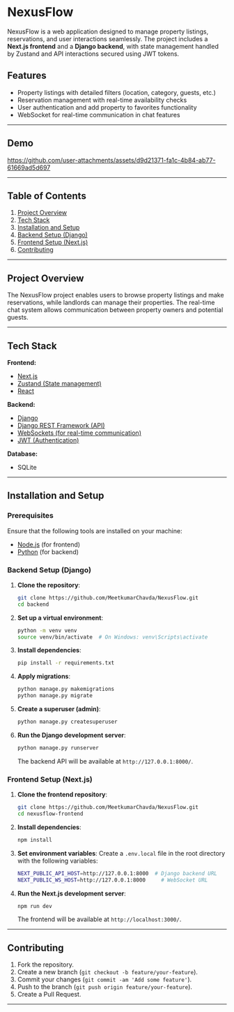 

# NexusFlow

NexusFlow is a web application designed to manage property listings, reservations, and user interactions seamlessly. The project includes a **Next.js frontend** and a **Django backend**, with state management handled by Zustand and API interactions secured using JWT tokens.

## Features
- Property listings with detailed filters (location, category, guests, etc.)
- Reservation management with real-time availability checks
- User authentication and add property to favorites functionality
- WebSocket for real-time communication in chat features

---
## Demo

https://github.com/user-attachments/assets/d9d21371-fa1c-4b84-ab77-61669ad5d697

---

## Table of Contents
1. [Project Overview](#project-overview)
2. [Tech Stack](#tech-stack)
3. [Installation and Setup](#installation-and-setup)
4. [Backend Setup (Django)](#backend-setup-django)
5. [Frontend Setup (Next.js)](#frontend-setup-nextjs)
6. [Contributing](#contributing)

---

## Project Overview

The NexusFlow project enables users to browse property listings and make reservations, while landlords can manage their properties. The real-time chat system allows communication between property owners and potential guests.

---

## Tech Stack

**Frontend:** 
- [Next.js](https://nextjs.org/)
- [Zustand (State management)](https://zustand.docs.pmnd.rs/getting-started/introduction)
- [React](https://react.dev/learn)

**Backend:** 
- [Django](https://www.djangoproject.com/)
- [Django REST Framework (API)](https://www.django-rest-framework.org/)
- [WebSockets (for real-time communication)](https://websockets.readthedocs.io/en/stable/)
- [JWT (Authentication)](https://jwt.io/introduction)

**Database:** 
- SQLite

---

## Installation and Setup

### Prerequisites

Ensure that the following tools are installed on your machine:
- [Node.js](https://nodejs.org/en/) (for frontend)
- [Python](https://www.python.org/) (for backend)

### Backend Setup (Django)

1. **Clone the repository**:
   ```bash
   git clone https://github.com/MeetkumarChavda/NexusFlow.git
   cd backend
   ```

2. **Set up a virtual environment**:
   ```bash
   python -m venv venv
   source venv/bin/activate  # On Windows: venv\Scripts\activate
   ```

3. **Install dependencies**:
   ```bash
   pip install -r requirements.txt
   ```

4. **Apply migrations**:
   ```bash
   python manage.py makemigrations
   python manage.py migrate
   ```

5. **Create a superuser (admin)**:
   ```bash
   python manage.py createsuperuser
   ```

6. **Run the Django development server**:
   ```bash
   python manage.py runserver
   ```

   The backend API will be available at `http://127.0.0.1:8000/`.

### Frontend Setup (Next.js)

1. **Clone the frontend repository**:
   ```bash
   git clone https://github.com/MeetkumarChavda/NexusFlow.git
   cd nexusflow-frontend
   ```

2. **Install dependencies**:
   ```bash
   npm install
   ```

3. **Set environment variables**:
   Create a `.env.local` file in the root directory with the following variables:
   ```bash
   NEXT_PUBLIC_API_HOST=http://127.0.0.1:8000  # Django backend URL
   NEXT_PUBLIC_WS_HOST=http://127.0.0.1:8000     # WebSocket URL
   ```

4. **Run the Next.js development server**:
   ```bash
   npm run dev
   ```

   The frontend will be available at `http://localhost:3000/`.

---

## Contributing

1. Fork the repository.
2. Create a new branch (`git checkout -b feature/your-feature`).
3. Commit your changes (`git commit -am 'Add some feature'`).
4. Push to the branch (`git push origin feature/your-feature`).
5. Create a Pull Request.

---
